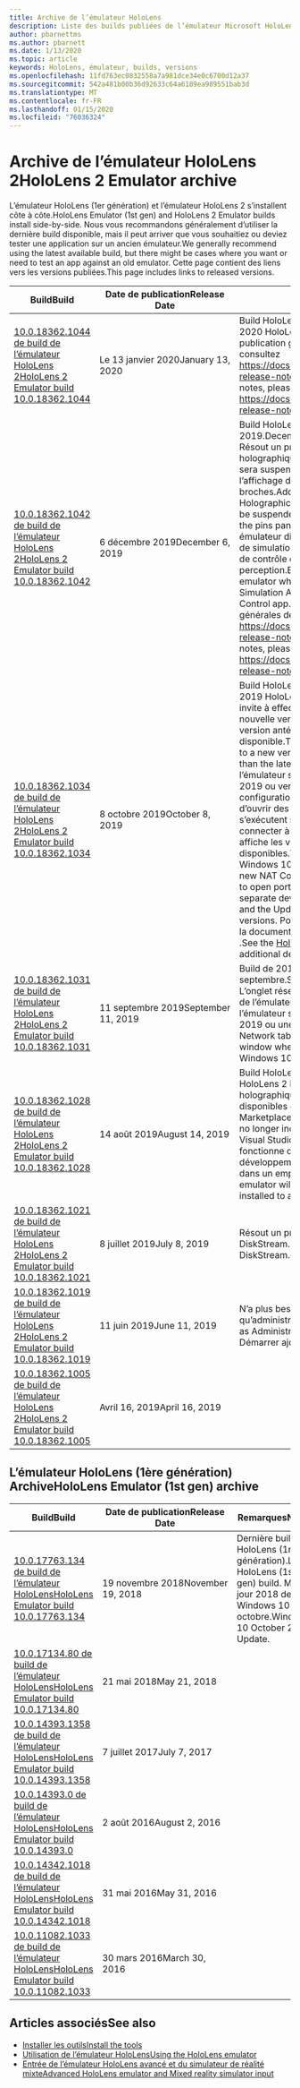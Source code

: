 ```yaml
---
title: Archive de l’émulateur HoloLens
description: Liste des builds publiées de l’émulateur Microsoft HoloLens.
author: pbarnettms
ms.author: pbarnett
ms.date: 1/13/2020
ms.topic: article
keywords: HoloLens, émulateur, builds, versions
ms.openlocfilehash: 11fd763ec0832558a7a981dce34e0c6700d12a37
ms.sourcegitcommit: 542a481b00b36d92633c64a6189ea989551bab3d
ms.translationtype: MT
ms.contentlocale: fr-FR
ms.lasthandoff: 01/15/2020
ms.locfileid: "76036324"
---
```

# <a name="hololens-2-emulator-archive"></a><span data-ttu-id="856eb-104">Archive de l’émulateur HoloLens 2</span><span class="sxs-lookup"><span data-stu-id="856eb-104">HoloLens 2 Emulator archive</span></span>

<span data-ttu-id="856eb-105">L’émulateur HoloLens (1er génération) et l’émulateur HoloLens 2 s’installent côte à côte.</span><span class="sxs-lookup"><span data-stu-id="856eb-105">HoloLens Emulator (1st gen) and HoloLens 2 Emulator builds install side-by-side.</span></span> <span data-ttu-id="856eb-106">Nous vous recommandons généralement d’utiliser la dernière build disponible, mais il peut arriver que vous souhaitiez ou deviez tester une application sur un ancien émulateur.</span><span class="sxs-lookup"><span data-stu-id="856eb-106">We generally recommend using the latest available build, but there might be cases where you want or need to test an app against an old emulator.</span></span> <span data-ttu-id="856eb-107">Cette page contient des liens vers les versions publiées.</span><span class="sxs-lookup"><span data-stu-id="856eb-107">This page includes links to released versions.</span></span>

|  <span data-ttu-id="856eb-108">Build</span><span class="sxs-lookup"><span data-stu-id="856eb-108">Build</span></span> |  <span data-ttu-id="856eb-109">Date de publication</span><span class="sxs-lookup"><span data-stu-id="856eb-109">Release Date</span></span> |  <span data-ttu-id="856eb-110">Remarques</span><span class="sxs-lookup"><span data-stu-id="856eb-110">Notes</span></span> | 
|----------|----------|----------|
|  [<span data-ttu-id="856eb-111">10.0.18362.1044 de build de l’émulateur HoloLens 2</span><span class="sxs-lookup"><span data-stu-id="856eb-111">HoloLens 2 Emulator build 10.0.18362.1044</span></span>](https://go.microsoft.com/fwlink/?linkid=2114824) | <span data-ttu-id="856eb-112">Le 13 janvier 2020</span><span class="sxs-lookup"><span data-stu-id="856eb-112">January 13, 2020</span></span> | <span data-ttu-id="856eb-113">Build HoloLens 2 de janvier 2020.</span><span class="sxs-lookup"><span data-stu-id="856eb-113">January 2020 HoloLens 2 build.</span></span>  <span data-ttu-id="856eb-114">Pour les notes de publication générales de HoloLens 2, consultez https://docs.microsoft.com/hololens/hololens-release-notes</span><span class="sxs-lookup"><span data-stu-id="856eb-114">For general HoloLens 2 release notes, please see https://docs.microsoft.com/hololens/hololens-release-notes</span></span> |
|  [<span data-ttu-id="856eb-115">10.0.18362.1042 de build de l’émulateur HoloLens 2</span><span class="sxs-lookup"><span data-stu-id="856eb-115">HoloLens 2 Emulator build 10.0.18362.1042</span></span>](https://go.microsoft.com/fwlink/?linkid=2112589) | <span data-ttu-id="856eb-116">6 décembre 2019</span><span class="sxs-lookup"><span data-stu-id="856eb-116">December 6, 2019</span></span> | <span data-ttu-id="856eb-117">Build HoloLens 2 de décembre 2019.</span><span class="sxs-lookup"><span data-stu-id="856eb-117">December 2019 HoloLens 2 build.</span></span>  <span data-ttu-id="856eb-118">Résout un problème où une application holographique s’exécutant dans l’émulateur sera suspendue de manière inattendue lors de l’affichage du panneau des broches.</span><span class="sxs-lookup"><span data-stu-id="856eb-118">Addresses an issue where a Holographic app running in the emulator will be suspended unexpectedly when displaying the pins panel.</span></span>  <span data-ttu-id="856eb-119">Active la connectivité à un émulateur distant lors de l’utilisation de l’API de simulation de perception ou de l’application de contrôle de simulation de perception.</span><span class="sxs-lookup"><span data-stu-id="856eb-119">Enables connectivity to a remote emulator when using the Perception Simulation API or the Perception Simulation Control app.</span></span>  <span data-ttu-id="856eb-120">Pour les notes de publication générales de HoloLens 2, consultez https://docs.microsoft.com/hololens/hololens-release-notes</span><span class="sxs-lookup"><span data-stu-id="856eb-120">For general HoloLens 2 release notes, please see https://docs.microsoft.com/hololens/hololens-release-notes</span></span> |
|  [<span data-ttu-id="856eb-121">10.0.18362.1034 de build de l’émulateur HoloLens 2</span><span class="sxs-lookup"><span data-stu-id="856eb-121">HoloLens 2 Emulator build 10.0.18362.1034</span></span>](https://go.microsoft.com/fwlink/?linkid=2106649) | <span data-ttu-id="856eb-122">8 octobre 2019</span><span class="sxs-lookup"><span data-stu-id="856eb-122">October 8, 2019</span></span> | <span data-ttu-id="856eb-123">Build HoloLens 2 d’octobre 2019.</span><span class="sxs-lookup"><span data-stu-id="856eb-123">October 2019 HoloLens 2 build.</span></span>  <span data-ttu-id="856eb-124">L’émulateur vous invite à effectuer une mise à jour vers une nouvelle version lors de l’exécution d’une version antérieure à la dernière version disponible.</span><span class="sxs-lookup"><span data-stu-id="856eb-124">The emulator will prompt to update to a new version when running a version older than the latest available.</span></span>  <span data-ttu-id="856eb-125">Lors de l’utilisation de l’émulateur sur la mise à jour Windows 10 2019 ou version ultérieure, le nouvel onglet configuration NAT permet aux développeurs d’ouvrir des ports pour les applications qui s’exécutent sur des appareils distincts pour se connecter à l’émulateur et l’onglet mises à jour affiche les versions d’émulateur disponibles.</span><span class="sxs-lookup"><span data-stu-id="856eb-125">When using the emulator on the Windows 10 May 2019 Update or newer, the new NAT Configuration tab allows developers to open ports for applications running on separate devices to connect to the emulator and the Updates tab shows available emulator versions.</span></span>  <span data-ttu-id="856eb-126">Pour plus d’informations, consultez la documentation de l' [émulateur HoloLens](using-the-hololens-emulator.md) .</span><span class="sxs-lookup"><span data-stu-id="856eb-126">See the [HoloLens emulator documentation](using-the-hololens-emulator.md) for additional details.</span></span> |
|  [<span data-ttu-id="856eb-127">10.0.18362.1031 de build de l’émulateur HoloLens 2</span><span class="sxs-lookup"><span data-stu-id="856eb-127">HoloLens 2 Emulator build 10.0.18362.1031</span></span>](https://go.microsoft.com/fwlink/?linkid=2103724) | <span data-ttu-id="856eb-128">11 septembre 2019</span><span class="sxs-lookup"><span data-stu-id="856eb-128">September 11, 2019</span></span> | <span data-ttu-id="856eb-129">Build de 2019 HoloLens 2 de septembre.</span><span class="sxs-lookup"><span data-stu-id="856eb-129">September 2019 HoloLens 2 build.</span></span>  <span data-ttu-id="856eb-130">L’onglet réseau s’affiche dans la fenêtre outils de l’émulateur lors de l’exécution de l’émulateur sur la mise à jour Windows 10 2019 ou une version plus récente.</span><span class="sxs-lookup"><span data-stu-id="856eb-130">The Network tab will appear in the emulator Tools window when running the emulator on the Windows 10 May 2019 Update or newer.</span></span> |
|  [<span data-ttu-id="856eb-131">10.0.18362.1028 de build de l’émulateur HoloLens 2</span><span class="sxs-lookup"><span data-stu-id="856eb-131">HoloLens 2 Emulator build 10.0.18362.1028</span></span>](https://go.microsoft.com/fwlink/?linkid=2101019) | <span data-ttu-id="856eb-132">14 août 2019</span><span class="sxs-lookup"><span data-stu-id="856eb-132">August 14, 2019</span></span> | <span data-ttu-id="856eb-133">Build HoloLens 2 d’août 2019.</span><span class="sxs-lookup"><span data-stu-id="856eb-133">August 2019 HoloLens 2 build.</span></span>  <span data-ttu-id="856eb-134">Les modèles d’application holographique ne sont plus inclus, mais sont disponibles dans la Visual Studio Marketplace.</span><span class="sxs-lookup"><span data-stu-id="856eb-134">Holographic app templates are no longer included but are available in the Visual Studio Marketplace.</span></span>  <span data-ttu-id="856eb-135">L’émulateur fonctionne désormais lorsque les kits de développement logiciel (SDK) sont installés dans un emplacement personnalisé.</span><span class="sxs-lookup"><span data-stu-id="856eb-135">The emulator will now work when SDKs are installed to a custom location.</span></span> |
|  [<span data-ttu-id="856eb-136">10.0.18362.1021 de build de l’émulateur HoloLens 2</span><span class="sxs-lookup"><span data-stu-id="856eb-136">HoloLens 2 Emulator build 10.0.18362.1021</span></span>](https://go.microsoft.com/fwlink/?linkid=2098508) | <span data-ttu-id="856eb-137">8 juillet 2019</span><span class="sxs-lookup"><span data-stu-id="856eb-137">July 8, 2019</span></span> | <span data-ttu-id="856eb-138">Résout un problème de signature avec DiskStream. dll</span><span class="sxs-lookup"><span data-stu-id="856eb-138">Addresses a signing issue with DiskStream.dll</span></span> |
|  [<span data-ttu-id="856eb-139">10.0.18362.1019 de build de l’émulateur HoloLens 2</span><span class="sxs-lookup"><span data-stu-id="856eb-139">HoloLens 2 Emulator build 10.0.18362.1019</span></span>](https://go.microsoft.com/fwlink/?linkid=2095316) | <span data-ttu-id="856eb-140">11 juin 2019</span><span class="sxs-lookup"><span data-stu-id="856eb-140">June 11, 2019</span></span> | <span data-ttu-id="856eb-141">N’a plus besoin d’être exécuté en tant qu’administrateur.</span><span class="sxs-lookup"><span data-stu-id="856eb-141">No longer needs to be run as Administrator.</span></span>  <span data-ttu-id="856eb-142">Raccourci du menu Démarrer ajouté.</span><span class="sxs-lookup"><span data-stu-id="856eb-142">Start menu shortcut added.</span></span> |
|  [<span data-ttu-id="856eb-143">10.0.18362.1005 de build de l’émulateur HoloLens 2</span><span class="sxs-lookup"><span data-stu-id="856eb-143">HoloLens 2 Emulator build 10.0.18362.1005</span></span>](https://go.microsoft.com/fwlink/?linkid=2087187) | <span data-ttu-id="856eb-144">Avril 16, 2019</span><span class="sxs-lookup"><span data-stu-id="856eb-144">April 16, 2019</span></span> |  |

## <a name="hololens-emulator-1st-gen-archive"></a><span data-ttu-id="856eb-145">L’émulateur HoloLens (1ère génération) Archive</span><span class="sxs-lookup"><span data-stu-id="856eb-145">HoloLens Emulator (1st gen) archive</span></span>

|  <span data-ttu-id="856eb-146">Build</span><span class="sxs-lookup"><span data-stu-id="856eb-146">Build</span></span> |  <span data-ttu-id="856eb-147">Date de publication</span><span class="sxs-lookup"><span data-stu-id="856eb-147">Release Date</span></span> |  <span data-ttu-id="856eb-148">Remarques</span><span class="sxs-lookup"><span data-stu-id="856eb-148">Notes</span></span> | 
|----------|----------|----------|
|  [<span data-ttu-id="856eb-149">10.0.17763.134 de build de l’émulateur HoloLens</span><span class="sxs-lookup"><span data-stu-id="856eb-149">HoloLens Emulator build 10.0.17763.134</span></span>](https://go.microsoft.com/fwlink/?linkid=2065980) | <span data-ttu-id="856eb-150">19 novembre 2018</span><span class="sxs-lookup"><span data-stu-id="856eb-150">November 19, 2018</span></span> | <span data-ttu-id="856eb-151">Dernière build HoloLens (1re génération).</span><span class="sxs-lookup"><span data-stu-id="856eb-151">Latest HoloLens (1st gen) build.</span></span> <span data-ttu-id="856eb-152">Mise à jour 2018 de Windows 10 octobre.</span><span class="sxs-lookup"><span data-stu-id="856eb-152">Windows 10 October 2018 Update.</span></span> |
|  [<span data-ttu-id="856eb-153">10.0.17134.80 de build de l’émulateur HoloLens</span><span class="sxs-lookup"><span data-stu-id="856eb-153">HoloLens Emulator build 10.0.17134.80</span></span>](https://go.microsoft.com/fwlink/?linkid=874531) | <span data-ttu-id="856eb-154">21 mai 2018</span><span class="sxs-lookup"><span data-stu-id="856eb-154">May 21, 2018</span></span> | 
|  [<span data-ttu-id="856eb-155">10.0.14393.1358 de build de l’émulateur HoloLens</span><span class="sxs-lookup"><span data-stu-id="856eb-155">HoloLens Emulator build 10.0.14393.1358</span></span>](https://go.microsoft.com/fwlink/?linkid=852626) |  <span data-ttu-id="856eb-156">7 juillet 2017</span><span class="sxs-lookup"><span data-stu-id="856eb-156">July 7, 2017</span></span> |
|  [<span data-ttu-id="856eb-157">10.0.14393.0 de build de l’émulateur HoloLens</span><span class="sxs-lookup"><span data-stu-id="856eb-157">HoloLens Emulator build 10.0.14393.0</span></span>](https://go.microsoft.com/fwlink/?LinkID=823018) |  <span data-ttu-id="856eb-158">2 août 2016</span><span class="sxs-lookup"><span data-stu-id="856eb-158">August 2, 2016</span></span> |
|  [<span data-ttu-id="856eb-159">10.0.14342.1018 de build de l’émulateur HoloLens</span><span class="sxs-lookup"><span data-stu-id="856eb-159">HoloLens Emulator build 10.0.14342.1018</span></span>](https://go.microsoft.com/fwlink/?LinkID=823018) |  <span data-ttu-id="856eb-160">31 mai 2016</span><span class="sxs-lookup"><span data-stu-id="856eb-160">May 31, 2016</span></span> |
|  [<span data-ttu-id="856eb-161">10.0.11082.1033 de build de l’émulateur HoloLens</span><span class="sxs-lookup"><span data-stu-id="856eb-161">HoloLens Emulator build 10.0.11082.1033</span></span>](https://go.microsoft.com/fwlink/?LinkID=724053) |  <span data-ttu-id="856eb-162">30 mars 2016</span><span class="sxs-lookup"><span data-stu-id="856eb-162">March 30, 2016</span></span> |

## <a name="see-also"></a><span data-ttu-id="856eb-163">Articles associés</span><span class="sxs-lookup"><span data-stu-id="856eb-163">See also</span></span>
* [<span data-ttu-id="856eb-164">Installer les outils</span><span class="sxs-lookup"><span data-stu-id="856eb-164">Install the tools</span></span>](install-the-tools.md)
* [<span data-ttu-id="856eb-165">Utilisation de l’émulateur HoloLens</span><span class="sxs-lookup"><span data-stu-id="856eb-165">Using the HoloLens emulator</span></span>](using-the-hololens-emulator.md)
* [<span data-ttu-id="856eb-166">Entrée de l’émulateur HoloLens avancé et du simulateur de réalité mixte</span><span class="sxs-lookup"><span data-stu-id="856eb-166">Advanced HoloLens emulator and Mixed reality simulator input</span></span>](advanced-hololens-emulator-and-mixed-reality-simulator-input.md)

